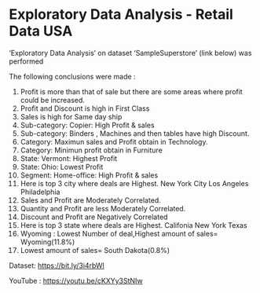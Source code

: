 # Exploratory Data Analysis - Retail Data USA

‘Exploratory Data Analysis’ on dataset ‘SampleSuperstore’ (link below) was performed

The following conclusions were made :


1. Profit is more than that of sale but there are some areas where profit could be increased.
2. Profit and Discount is high in First Class
3. Sales is high for Same day ship
4. Sub-category: Copier: High Profit & sales
5. Sub-category: Binders , Machines and then tables have high Discount.
6. Category: Maximun sales and Profit obtain in Technology.
7. Category: Minimun profit obtain in Furniture
8. State: Vermont: Highest Profit
9. State: Ohio: Lowest Profit
10. Segment: Home-office: High Profit & sales
11. Here is top 3 city where deals are Highest.
    New York City
    Los Angeles
    Philadelphia
12. Sales and Profit are Moderately Correlated.
13. Quantity and Profit are less Moderately Correlated.
14. Discount and Profit are Negatively Correlated
15. Here is top 3 state where deals are Highest.
    Califonia
    New York
    Texas
16. Wyoming : Lowest Number of deal,Highest amount of sales= Wyoming(11.8%)
17. Lowest amount of sales= South Dakota(0.8%)

Dataset:  https://bit.ly/3i4rbWl

YouTube : https://youtu.be/cKXYy3StNIw
